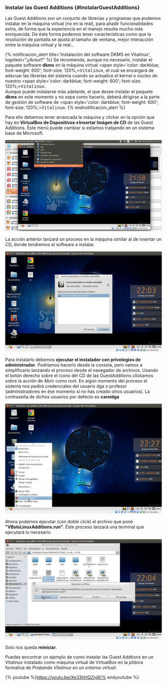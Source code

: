 ### Instalar las Guest Additions {#InstalarGuestAdditions}

Las Guest Additions son un conjunto de librerías y programas que podemos instalar en la máquina virtual (no en la real), para añadir funcionalidades extra, de forma que la experiencia en el manejo resulta mucho más enriquecida. De ésta forma podemos tener características como que la resolución de pantalla se ajusta al tamaño de ventana, mejor interacción entre la máquina virtual y la real...

{% notificacion_alert title='Instalación del software DKMS en Vitalinux', logotext="¡¡Aviso!!" %}
Se recomienda, aunque no necesario, instalar el paquete software <b>dkms</b> en la máquina virtual <span style='color: darkblue; font-weight: 600'; font-size: 120%;><tt>Vitalinux</tt></span>, el cual se encargará de adecuar las librerías del sistema cuando se actualice el kernel o núcleo de nuestro <span style='color: darkblue; font-weight: 600'; font-size: 120%;><tt>Vitalinux</tt></span>.
<br>
Aunque puede instalarse más adelante, el que desee instalar el paquete <b>dkms</b> en este momento y no sepa como hacerlo, deberá dirigirse a la parte de gestión de software de <span style='color: darkblue; font-weight: 600'; font-size: 120%;><tt>Vitalinux</tt></span>.
{% endnotificacion_alert %}

Para ello debemos tener arrancada la máquina y clickar en la opción que hay en **VirtualBox de Dspositivos-&gt;Insertar Imágen de CD** de las Guest Additions. Éste menú puede cambiar si estamos trabjando en un sistema base de Microsoft.

![Lanzar las Guest Additions desde VirtualBox](../img/Guest_vbox1.png)


La acción anterior lanzará un proceso en la máquina similar al de insertar un CD, donde tendremos el software a instalar.

![Guest Additions insertadas](../img/Guest_vbox2.png)


Para instalarlo debemos **ejecutar el instalador con privelegios de administrador**. Podríamos hacerlo desde la consola, pero vamos a simplificarlo lanzando el proceso desde el navegador de archivos. Usando el botón derecho sobre el icono del CD de las GuestAdditions clickamos sobre la acción de Abrir como root. En algún momento del proceso el sistema nos pedirá credenciales del usuario dga o profesor (administradores en ése momento si no has creado otros usuarios). La contraseña de dichos usuarios por defecto es **careidga**

![Abrir como root](../img/Guest_vbox3.png)

Ahora podemos ejecutar (con doble click) el archivo que pone **"VBolsLinuxAdditions.run"**. Éste proceso lanzará una terminal que ejecutará lo necesario

![Ejecutar Guest](../img/Guest_vbox4.png)

Solo nos queda **reiniciar**.


Puedes encontrar un ejemplo de como instalar las Guest Addtions en un Vitalinux instalado como máquina virtual de VirtualBox en la píldora formativa de *Probando Vitalinux en un entorno virtual*:

{% youtube %}https://youtu.be/Xe33hHQZnj8{% endyoutube %}